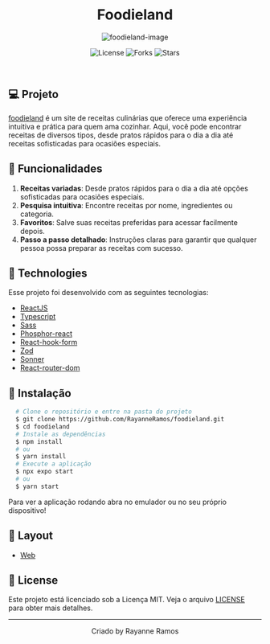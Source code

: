<h1 align='center'>Foodieland</h1>

<p align='center'>
  <img src='https://github.com/user-attachments/assets/79a7f4ae-bfed-4c39-961f-74f33bfaca9e' alt='foodieland-image' />
</p>

<p  align='center'>
  <img src='https://img.shields.io/badge/license-MIT-%23835afd' alt='License' />
  <img src='https://img.shields.io/badge/forks-MIT-%23835afd' alt='Forks' />
  <img src='https://img.shields.io/badge/stars-MIT-%23835afd' alt='Stars' />
</p>

<br>

## 💻 Projeto

[foodieland](https://foodieland-peach.vercel.app/) é um site de receitas culinárias que oferece uma experiência intuitiva e prática para quem ama cozinhar. Aqui, você pode encontrar receitas de diversos tipos, desde pratos rápidos para o dia a dia até receitas sofisticadas para ocasiões especiais.

## 🌟 Funcionalidades

1. **Receitas variadas**: Desde pratos rápidos para o dia a dia até opções sofisticadas para ocasiões especiais. 
2. **Pesquisa intuitiva**: Encontre receitas por nome, ingredientes ou categoria. 
3. **Favoritos**: Salve suas receitas preferidas para acessar facilmente depois.
4. **Passo a passo detalhado**: Instruções claras para garantir que qualquer pessoa possa preparar as receitas com sucesso.

## 🧪 Technologies

Esse projeto foi desenvolvido com as seguintes tecnologias:

- [ReactJS](https://react.dev/)
- [Typescript](https://www.typescriptlang.org/)
- [Sass](https://sass-lang.com/)
- [Phosphor-react](https://phosphoricons.com/)
- [React-hook-form](https://www.react-hook-form.com/)
- [Zod](https://zod.dev/)
- [Sonner](https://sonner.emilkowal.ski/)
- [React-router-dom](https://reactrouter.com/)

## 🚀 Instalação

```bash
  # Clone o repositório e entre na pasta do projeto
  $ git clone https://github.com/RayanneRamos/foodieland.git
  $ cd foodieland
  # Instale as dependências
  $ npm install
  # ou
  $ yarn install
  # Execute a aplicação
  $ npx expo start
  # ou
  $ yarn start
```

Para ver a aplicação rodando abra no emulador ou no seu próprio dispositivo!

## 🔖 Layout

- [Web](<https://www.figma.com/design/j1Xo6w29YHrr5pL6O3x5yu/Cooking-Template-%F0%9F%9F%A3-by-Flowbase.co-(Community)?node-id=0-1&t=qYAYyHkNeBp037pm-1>)

## 📝 License

Este projeto está licenciado sob a Licença MIT. Veja o arquivo [LICENSE](LICENSE) para obter mais detalhes.

---

<p align='center'>Criado by Rayanne Ramos</p>
